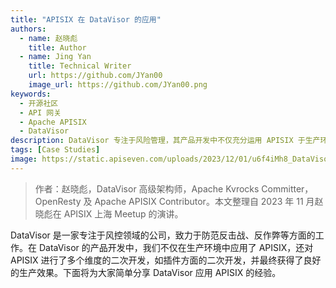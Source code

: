 ```yaml
---
title: "APISIX 在 DataVisor 的应用"
authors:
  - name: 赵晓彪
    title: Author
  - name: Jing Yan
    title: Technical Writer
    url: https://github.com/JYan00
    image_url: https://github.com/JYan00.png
keywords:
  - 开源社区
  - API 网关
  - Apache APISIX
  - DataVisor
description: DataVisor 专注于风险管理，其产品开发中不仅充分运用 APISIX 于生产环境，而且对 APISIX 进行多维度的二次开发，最终实现了卓越的生产效果。
tags: [Case Studies]
image: https://static.apiseven.com/uploads/2023/12/01/u6f4iMh8_DataVisor_Cover.png
---
```


> 作者：赵晓彪，DataVisor 高级架构师，Apache Kvrocks Committer，OpenResty 及 Apache APISIX Contributor。本文整理自 2023 年 11 月赵晓彪在 APISIX 上海 Meetup 的演讲。
<!--truncate-->

DataVisor 是一家专注于风控领域的公司，致力于防范反击战、反作弊等方面的工作。在 DataVisor 的产品开发中，我们不仅在生产环境中应用了 APISIX，还对 APISIX 进行了多个维度的二次开发，如插件方面的二次开发，并最终获得了良好的生产效果。下面将为大家简单分享 DataVisor 应用 APISIX 的经验。

